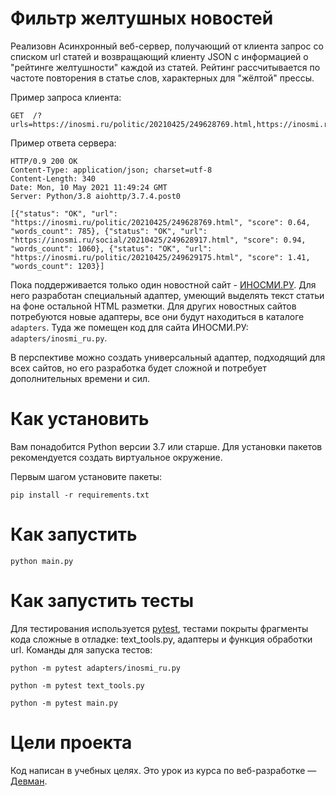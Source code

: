 # Фильтр желтушных новостей

Реализовн Асинхронный веб-сервер, получающий от клиента запрос со списком url статей и возвращающий клиенту JSON с информацией о "рейтинге желтушности" каждой из статей. Рейтинг рассчитывается по частоте повторения в статье слов, характерных для "жёлтой" прессы.

Пример запроса клиента:
```
GET  /?urls=https://inosmi.ru/politic/20210425/249628769.html,https://inosmi.ru/politic/20210425/249629175.html,https://inosmi.ru/social/20210425/249628917.html
```
Пример ответа сервера:
```
HTTP/0.9 200 OK
Content-Type: application/json; charset=utf-8
Content-Length: 340
Date: Mon, 10 May 2021 11:49:24 GMT
Server: Python/3.8 aiohttp/3.7.4.post0

[{"status": "OK", "url": "https://inosmi.ru/politic/20210425/249628769.html", "score": 0.64, "words_count": 785}, {"status": "OK", "url": "https://inosmi.ru/social/20210425/249628917.html", "score": 0.94, "words_count": 1060}, {"status": "OK", "url": "https://inosmi.ru/politic/20210425/249629175.html", "score": 1.41, "words_count": 1203}]

```

Пока поддерживается только один новостной сайт - [ИНОСМИ.РУ](https://inosmi.ru/). Для него разработан специальный адаптер, умеющий выделять текст статьи на фоне остальной HTML разметки. Для других новостных сайтов потребуются новые адаптеры, все они будут находиться в каталоге `adapters`. Туда же помещен код для сайта ИНОСМИ.РУ: `adapters/inosmi_ru.py`.

В перспективе можно создать универсальный адаптер, подходящий для всех сайтов, но его разработка будет сложной и потребует дополнительных времени и сил.

# Как установить

Вам понадобится Python версии 3.7 или старше. Для установки пакетов рекомендуется создать виртуальное окружение.

Первым шагом установите пакеты:

```python3
pip install -r requirements.txt
```

# Как запустить

```python3
python main.py
```

# Как запустить тесты

Для тестирования используется [pytest](https://docs.pytest.org/en/latest/), тестами покрыты фрагменты кода сложные в отладке: text_tools.py, адаптеры и функция обработки url. Команды для запуска тестов:

```
python -m pytest adapters/inosmi_ru.py
```

```
python -m pytest text_tools.py
```
```
python -m pytest main.py
```
# Цели проекта

Код написан в учебных целях. Это урок из курса по веб-разработке — [Девман](https://dvmn.org).
